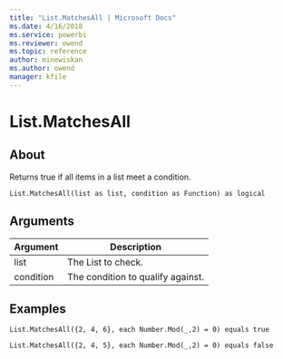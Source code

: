 ```yaml
---
title: "List.MatchesAll | Microsoft Docs"
ms.date: 4/16/2018
ms.service: powerbi
ms.reviewer: owend
ms.topic: reference
author: minewiskan
ms.author: owend
manager: kfile
---
```

# List.MatchesAll

  
## About  
Returns true if all items in a list meet a condition.  
  
```  
List.MatchesAll(list as list, condition as Function) as logical  
```  
  
## Arguments  
  
|Argument|Description|  
|------------|---------------|  
|list|The List to check.|  
|condition|The condition to qualify against.|  
  
## Examples  
  
```  
List.MatchesAll({2, 4, 6}, each Number.Mod(_,2) = 0) equals true  
```  
  
```  
List.MatchesAll({2, 4, 5}, each Number.Mod(_,2) = 0) equals false  
```  
